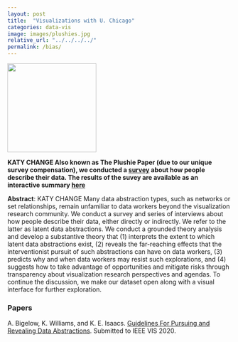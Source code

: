 ```yaml
---
layout: post
title:  "Visualizations with U. Chicago"
categories: data-vis
image: images/plushies.jpg
relative_url: "../../../../"
permalink: /bias/
---
```



<img src='{{ "images/plushies.jpg" | relative_url }}' width="200px"/> 

**KATY CHANGE Also known as The Plushie Paper (due to our unique survey compensation), we conducted a [survey](https://alex-r-bigelow.github.io/wrangling-survey/index.html) about how people describe their data. The results of the suvey are available as an interactive summary [here](https://alex-r-bigelow.github.io/wrangling-survey/Responses.html?viewIndex=0&filters=wpA)**

**Abstract**: 
KATY CHANGE Many data abstraction types, such as networks or set relationships, remain unfamiliar to data workers beyond the visualization research community. We conduct a survey and series of interviews about how people describe their data, either directly or indirectly. We refer to the latter as latent data abstractions. We conduct a grounded theory analysis and develop a substantive theory that (1) interprets the extent to which latent data abstractions exist, (2) reveals the far-reaching effects that the interventionist pursuit of such abstractions can have on data workers, (3) predicts why and when data workers may resist such explorations, and (4) suggests how to take advantage of opportunities and mitigate risks through transparency about visualization research perspectives and agendas. To continue the discussion, we make our dataset open along with a visual interface for further exploration. 

### Papers

A. Bigelow, K. Williams, and K. E. Isaacs.
[Guidelines For Pursuing and Revealing Data Abstractions](/people/kawilliams/papers/bigelow_20200preprint_dataabstractions.pdf). Submitted to IEEE VIS 2020. 
